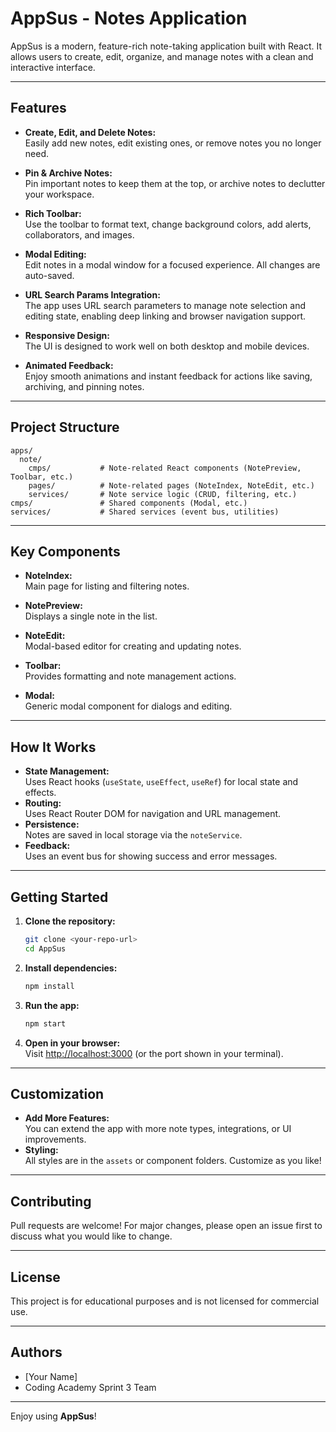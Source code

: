 # AppSus - Notes Application

AppSus is a modern, feature-rich note-taking application built with React. It allows users to create, edit, organize, and manage notes with a clean and interactive interface.

---

## Features

- **Create, Edit, and Delete Notes:**  
  Easily add new notes, edit existing ones, or remove notes you no longer need.

- **Pin & Archive Notes:**  
  Pin important notes to keep them at the top, or archive notes to declutter your workspace.

- **Rich Toolbar:**  
  Use the toolbar to format text, change background colors, add alerts, collaborators, and images.

- **Modal Editing:**  
  Edit notes in a modal window for a focused experience. All changes are auto-saved.

- **URL Search Params Integration:**  
  The app uses URL search parameters to manage note selection and editing state, enabling deep linking and browser navigation support.

- **Responsive Design:**  
  The UI is designed to work well on both desktop and mobile devices.

- **Animated Feedback:**  
  Enjoy smooth animations and instant feedback for actions like saving, archiving, and pinning notes.

---

## Project Structure

```
apps/
  note/
    cmps/           # Note-related React components (NotePreview, Toolbar, etc.)
    pages/          # Note-related pages (NoteIndex, NoteEdit, etc.)
    services/       # Note service logic (CRUD, filtering, etc.)
cmps/               # Shared components (Modal, etc.)
services/           # Shared services (event bus, utilities)
```

---

## Key Components

- **NoteIndex:**  
  Main page for listing and filtering notes.

- **NotePreview:**  
  Displays a single note in the list.

- **NoteEdit:**  
  Modal-based editor for creating and updating notes.

- **Toolbar:**  
  Provides formatting and note management actions.

- **Modal:**  
  Generic modal component for dialogs and editing.

---

## How It Works

- **State Management:**  
  Uses React hooks (`useState`, `useEffect`, `useRef`) for local state and effects.
- **Routing:**  
  Uses React Router DOM for navigation and URL management.
- **Persistence:**  
  Notes are saved in local storage via the `noteService`.
- **Feedback:**  
  Uses an event bus for showing success and error messages.

---

## Getting Started

1. **Clone the repository:**
   ```bash
   git clone <your-repo-url>
   cd AppSus
   ```

2. **Install dependencies:**
   ```bash
   npm install
   ```

3. **Run the app:**
   ```bash
   npm start
   ```

4. **Open in your browser:**  
   Visit [http://localhost:3000](http://localhost:3000) (or the port shown in your terminal).

---

## Customization

- **Add More Features:**  
  You can extend the app with more note types, integrations, or UI improvements.
- **Styling:**  
  All styles are in the `assets` or component folders. Customize as you like!

---

## Contributing

Pull requests are welcome! For major changes, please open an issue first to discuss what you would like to change.

---

## License

This project is for educational purposes and is not licensed for commercial use.

---

## Authors

- [Your Name]
- Coding Academy Sprint 3 Team

---

Enjoy using **AppSus**!